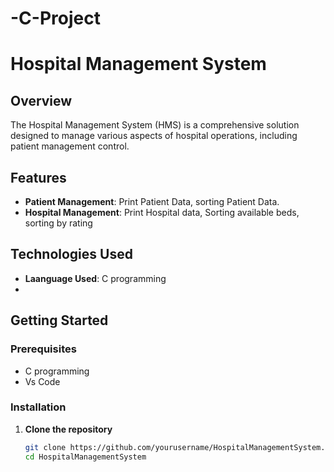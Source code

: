 # -C-Project

# Hospital Management System

## Overview
The Hospital Management System (HMS) is a comprehensive solution designed to manage various aspects of hospital operations, including patient management control. 

## Features
- **Patient Management**: Print Patient Data, sorting Patient Data.
- **Hospital Management**: Print Hospital data, Sorting available beds, sorting by rating


## Technologies Used
- **Laanguage Used**: C programming
-

## Getting Started

### Prerequisites
- C programming
- Vs Code

### Installation

1. **Clone the repository**
   ```sh
   git clone https://github.com/yourusername/HospitalManagementSystem.git
   cd HospitalManagementSystem


